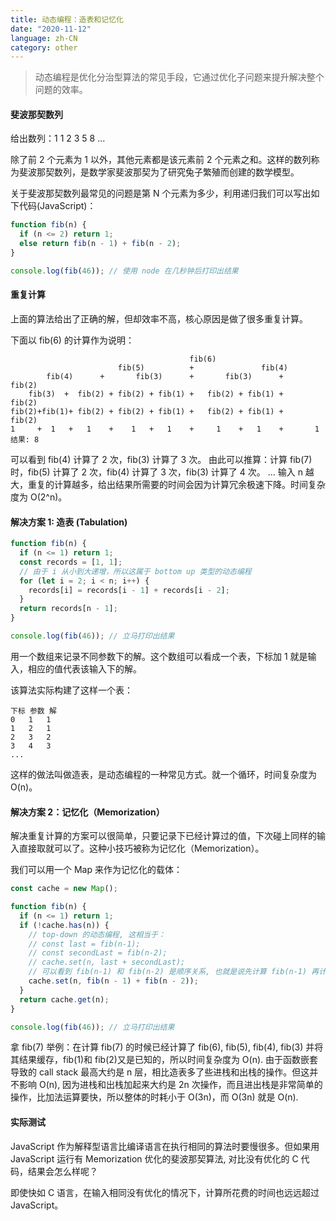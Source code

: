 ```yaml
---
title: 动态编程：造表和记忆化
date: "2020-11-12"
language: zh-CN
category: other
---
```


> 动态编程是优化分治型算法的常见手段，它通过优化子问题来提升解决整个问题的效率。

#### 斐波那契数列

给出数列：1 1 2 3 5 8 ...

除了前 2 个元素为 1 以外，其他元素都是该元素前 2 个元素之和。这样的数列称为斐波那契数列，是数学家斐波那契为了研究兔子繁殖而创建的数学模型。

关于斐波那契数列最常见的问题是第 N 个元素为多少，利用递归我们可以写出如下代码(JavaScript)：

```javascript
function fib(n) {
  if (n <= 2) return 1;
  else return fib(n - 1) + fib(n - 2);
}

console.log(fib(46)); // 使用 node 在几秒钟后打印出结果
```

#### 重复计算

上面的算法给出了正确的解，但却效率不高，核心原因是做了很多重复计算。

下面以 fib(6) 的计算作为说明：

```
                                        fib(6)
                        fib(5)          +               fib(4)
        fib(4)      +       fib(3)      +       fib(3)      +       fib(2)
    fib(3)  +  fib(2) + fib(2) + fib(1) +   fib(2) + fib(1) +       fib(2)
fib(2)+fib(1)+ fib(2) + fib(2) + fib(1) +   fib(2) + fib(1) +       fib(2)
1     +  1   +   1    +    1   +   1    +     1    +   1    +       1
结果: 8
```

可以看到 fib(4) 计算了 2 次，fib(3) 计算了 3 次。
由此可以推算：计算 fib(7) 时，fib(5) 计算了 2 次，fib(4) 计算了 3 次，fib(3) 计算了 4 次。
...
输入 n 越大，重复的计算越多，给出结果所需要的时间会因为计算冗余极速下降。时间复杂度为 O(2^n)。

#### 解决方案 1: 造表 (Tabulation)

```javascript
function fib(n) {
  if (n <= 1) return 1;
  const records = [1, 1];
  // 由于 i 从小到大递增，所以这属于 bottom up 类型的动态编程
  for (let i = 2; i < n; i++) {
    records[i] = records[i - 1] + records[i - 2];
  }
  return records[n - 1];
}

console.log(fib(46)); // 立马打印出结果
```

用一个数组来记录不同参数下的解。这个数组可以看成一个表，下标加 1 就是输入，相应的值代表该输入下的解。

该算法实际构建了这样一个表：

```
下标 参数 解
0   1   1
1   2   1
2   3   2
3   4   3
...
```

这样的做法叫做造表，是动态编程的一种常见方式。就一个循环，时间复杂度为 O(n)。

#### 解决方案 2：记忆化（Memorization）

解决重复计算的方案可以很简单，只要记录下已经计算过的值，下次碰上同样的输入直接取就可以了。这种小技巧被称为记忆化（Memorization）。

我们可以用一个 Map 来作为记忆化的载体：

```javascript
const cache = new Map();

function fib(n) {
  if (n <= 1) return 1;
  if (!cache.has(n)) {
    // top-down 的动态编程, 这相当于：
    // const last = fib(n-1);
    // const secondLast = fib(n-2);
    // cache.set(n, last + secondLast);
    // 可以看到 fib(n-1) 和 fib(n-2) 是顺序关系, 也就是说先计算 fib(n-1) 再计算 fib(n-2)
    cache.set(n, fib(n - 1) + fib(n - 2));
  }
  return cache.get(n);
}

console.log(fib(46)); // 立马打印出结果
```

拿 fib(7) 举例：在计算 fib(7) 的时候已经计算了 fib(6), fib(5), fib(4), fib(3) 并将其结果缓存，fib(1)和 fib(2)又是已知的，所以时间复杂度为 O(n).
由于函数嵌套导致的 call stack 最高大约是 n 层，相比造表多了些进栈和出栈的操作。但这并不影响 O(n), 因为进栈和出栈加起来大约是 2n 次操作，而且进出栈是非常简单的操作，比加法运算要快，所以整体的时耗小于 O(3n)，而 O(3n) 就是 O(n).

#### 实际测试

JavaScript 作为解释型语言比编译语言在执行相同的算法时要慢很多。但如果用 JavaScript 运行有 Memorization 优化的斐波那契算法, 对比没有优化的 C 代码，结果会怎么样呢？

即使快如 C 语言，在输入相同没有优化的情况下，计算所花费的时间也远远超过 JavaScript。
